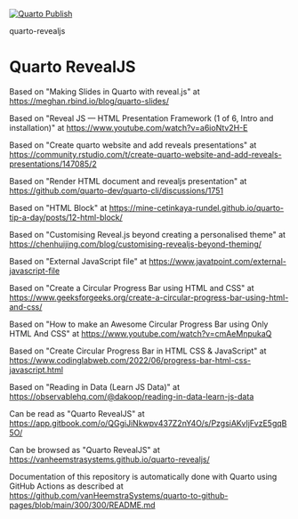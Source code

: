 [![Quarto Publish](https://github.com/vanHeemstraSystems/quarto-revealjs/actions/workflows/publish.yml/badge.svg)](https://github.com/vanHeemstraSystems/quarto-revealjs/actions/workflows/publish.yml)

quarto-revealjs
# Quarto RevealJS

Based on "Making Slides in Quarto with reveal.js" at https://meghan.rbind.io/blog/quarto-slides/

Based on "Reveal JS — HTML Presentation Framework (1 of 6, Intro and installation)" at https://www.youtube.com/watch?v=a6ioNtv2H-E

Based on "Create quarto website and add reveals presentations" at https://community.rstudio.com/t/create-quarto-website-and-add-reveals-presentations/147085/2

Based on "Render HTML document and revealjs presentation" at https://github.com/quarto-dev/quarto-cli/discussions/1751

Based on "HTML Block" at https://mine-cetinkaya-rundel.github.io/quarto-tip-a-day/posts/12-html-block/

Based on "Customising Reveal.js beyond creating a personalised theme" at https://chenhuijing.com/blog/customising-revealjs-beyond-theming/

Based on "External JavaScript file" at https://www.javatpoint.com/external-javascript-file

Based on "Create a Circular Progress Bar using HTML and CSS" at https://www.geeksforgeeks.org/create-a-circular-progress-bar-using-html-and-css/

Based on "How to make an Awesome Circular Progress Bar using Only HTML And CSS" at https://www.youtube.com/watch?v=cmAeMnpukaQ

Based on "Create Circular Progress Bar in HTML CSS & JavaScript" at https://www.codinglabweb.com/2022/06/progress-bar-html-css-javascript.html

Based on "Reading in Data (Learn JS Data)" at https://observablehq.com/@dakoop/reading-in-data-learn-js-data

Can be read as "Quarto RevealJS" at https://app.gitbook.com/o/QGgiJiNkwpv437Z2nY4O/s/PzgsiAKvIjFvzE5gqB5O/

Can be browsed as "Quarto RevealJS" at https://vanheemstrasystems.github.io/quarto-revealjs/

Documentation of this repository is automatically done with Quarto using GitHub Actions as described at https://github.com/vanHeemstraSystems/quarto-to-github-pages/blob/main/300/300/README.md
